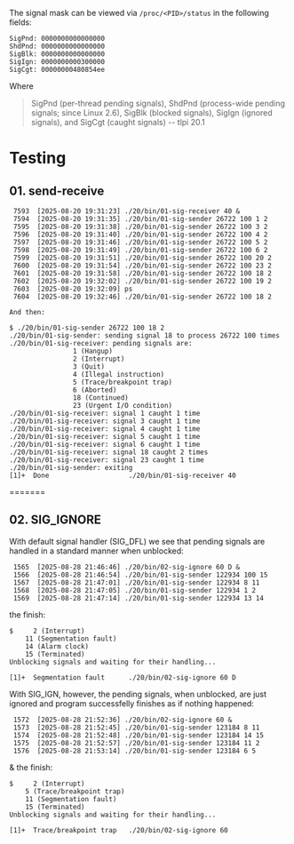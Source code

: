 The signal mask can be viewed via `/proc/<PID>/status` in the following fields:
```
SigPnd: 0000000000000000
ShdPnd: 0000000000000000
SigBlk: 0000000000000000
SigIgn: 0000000000300000
SigCgt: 00000000480854ee
```
Where
> SigPnd (per-thread pending signals), ShdPnd (process-wide pending
> signals; since Linux 2.6), SigBlk (blocked signals), SigIgn (ignored signals), and
> SigCgt (caught signals)
> -- tlpi 20.1
# Testing
## 01. send-receive
```
 7593  [2025-08-20 19:31:23] ./20/bin/01-sig-receiver 40 &
 7594  [2025-08-20 19:31:35] ./20/bin/01-sig-sender 26722 100 1 2
 7595  [2025-08-20 19:31:38] ./20/bin/01-sig-sender 26722 100 3 2
 7596  [2025-08-20 19:31:40] ./20/bin/01-sig-sender 26722 100 4 2
 7597  [2025-08-20 19:31:46] ./20/bin/01-sig-sender 26722 100 5 2
 7598  [2025-08-20 19:31:49] ./20/bin/01-sig-sender 26722 100 6 2
 7599  [2025-08-20 19:31:51] ./20/bin/01-sig-sender 26722 100 20 2
 7600  [2025-08-20 19:31:54] ./20/bin/01-sig-sender 26722 100 23 2
 7601  [2025-08-20 19:31:58] ./20/bin/01-sig-sender 26722 100 18 2
 7602  [2025-08-20 19:32:02] ./20/bin/01-sig-sender 26722 100 19 2
 7603  [2025-08-20 19:32:09] ps
 7604  [2025-08-20 19:32:46] ./20/bin/01-sig-sender 26722 100 18 2

And then:

$ ./20/bin/01-sig-sender 26722 100 18 2
./20/bin/01-sig-sender: sending signal 18 to process 26722 100 times
./20/bin/01-sig-receiver: pending signals are:
                1 (Hangup)
                2 (Interrupt)
                3 (Quit)
                4 (Illegal instruction)
                5 (Trace/breakpoint trap)
                6 (Aborted)
                18 (Continued)
                23 (Urgent I/O condition)
./20/bin/01-sig-receiver: signal 1 caught 1 time
./20/bin/01-sig-receiver: signal 3 caught 1 time
./20/bin/01-sig-receiver: signal 4 caught 1 time
./20/bin/01-sig-receiver: signal 5 caught 1 time
./20/bin/01-sig-receiver: signal 6 caught 1 time
./20/bin/01-sig-receiver: signal 18 caught 2 times
./20/bin/01-sig-receiver: signal 23 caught 1 time
./20/bin/01-sig-sender: exiting
[1]+  Done                    ./20/bin/01-sig-receiver 40
```
=======

## 02. SIG_IGNORE
With default signal handler (SIG_DFL) we see that pending signals are handled in
a standard manner when unblocked:
```
 1565  [2025-08-28 21:46:46] ./20/bin/02-sig-ignore 60 D &
 1566  [2025-08-28 21:46:54] ./20/bin/01-sig-sender 122934 100 15
 1567  [2025-08-28 21:47:01] ./20/bin/01-sig-sender 122934 8 11
 1568  [2025-08-28 21:47:05] ./20/bin/01-sig-sender 122934 1 2
 1569  [2025-08-28 21:47:14] ./20/bin/01-sig-sender 122934 13 14
```
the finish:
```
$     2 (Interrupt)
    11 (Segmentation fault)
    14 (Alarm clock)
    15 (Terminated)
Unblocking signals and waiting for their handling...

[1]+  Segmentation fault      ./20/bin/02-sig-ignore 60 D
```

With SIG_IGN, however, the pending signals, when unblocked, are just ignored and
program successfelly finishes as if nothing happened:
```
 1572  [2025-08-28 21:52:36] ./20/bin/02-sig-ignore 60 &
 1573  [2025-08-28 21:52:45] ./20/bin/01-sig-sender 123184 8 11
 1574  [2025-08-28 21:52:48] ./20/bin/01-sig-sender 123184 14 15
 1575  [2025-08-28 21:52:57] ./20/bin/01-sig-sender 123184 11 2
 1576  [2025-08-28 21:53:14] ./20/bin/01-sig-sender 123184 6 5
```
& the finish:
```
$     2 (Interrupt)
    5 (Trace/breakpoint trap)
    11 (Segmentation fault)
    15 (Terminated)
Unblocking signals and waiting for their handling...

[1]+  Trace/breakpoint trap   ./20/bin/02-sig-ignore 60
```
